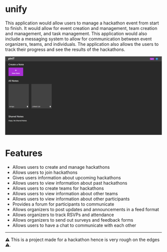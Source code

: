 # unify

This application would allow users to manage a hackathon event from start to finish. It would allow for event creation and management, team creation and management, and task management. This application would also include a messaging system to allow for communication between event organizers, teams, and individuals. The application also allows the users to track their progress and see the results of the hackathons.

![Dashboard](https://raw.githubusercontent.com/coding-manuel/pinit/master/client/src/assets/images/pinIT%20Dashboard.png)

# Features
- Allows users to create and manage hackathons
- Allows users to join hackathons
- Gives users information about upcoming hackathons 
- Allows users to view information about past hackathons 
- Allows users to create teams for hackathons 
- Allows users to view information about other teams 
- Allows users to view information about other participants 
- Provides a forum for participants to communicate 
- Allows organizers to post updates and announcements in a feed format
- Allows organizers to track RSVPs and attendance 
- Allows organizers to send out surveys and feedback forms
- Allows users to have a chat to communicate with each other

--- 

⚠ This is a project made for a hackathon hence is very rough on the edges ⚠.

